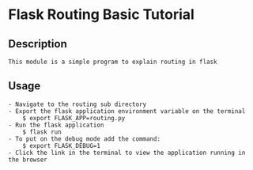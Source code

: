 # Flask Routing Basic Tutorial

## Description
	This module is a simple program to explain routing in flask

## Usage
	- Navigate to the routing sub directory
	- Export the flask application environment variable on the terminal
		$ export FLASK_APP=routing.py
	- Run the flask application
		$ flask run
	- To put on the debug mode add the command:
		$ export FLASK_DEBUG=1
	- Click the link in the terminal to view the application running in the browser